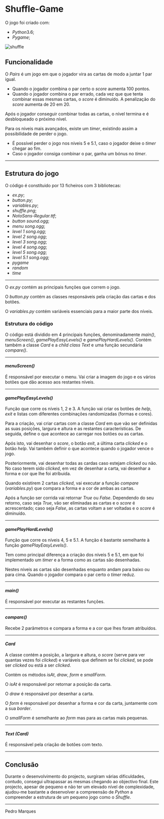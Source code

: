 # Shuffle-Game

O jogo foi criado com:
- *Python*3.6;
- *Pygame*;

![shuffle](https://temptempo.yolasite.com/resources/python%20pairs.png)

## Funcionalidade
O *Pairs* é um jogo em que o jogador vira as cartas de modo a juntar 1 par igual. 
- Quando o jogador combina o par certo o *score* aumenta 100 pontos.
- Quando o jogador combina o par errado, cada vez que que tenta combinar essas mesmas cartas, o *score* é diminuído.
A penalização do *score* aumenta de 20 em 20.

Após o jogador conseguir combinar todas as cartas, o nível termina e é desbloqueado o próximo nível.

Para os níveis mais avançados, existe um *timer*, existindo assim a possibilidade de perder o jogo.
- É possível perder o jogo nos níveis 5 e 5.1, caso o jogador deixe o *timer* chegar ao fim.
- Caso o jogador consiga combinar o par, ganha um bónus no *timer*.

---

## Estrutura do jogo
O código é constítuido por 13 ficheiros com 3 bibliotecas:
- *ex.py*;
- *button.py*;
- *variables.py*;
- *shuffle.png*;
- *NotoSans-Regular.ttf*;
- *button sound.ogg*;
- *menu song.ogg*;
- *level 1 song.ogg*;
- *level 2 song.ogg*;
- *level 3 song.ogg*;
- *level 4 song.ogg*;
- *level 5 song.ogg*;
- *level 5.1 song.ogg*;
- *pygame*
- *random*
- *time*

---

O *ex.py* contém as principais funções que correm o jogo.

O *button.py* contém as classes responsáveis pela criação das cartas e dos botões.

O *variables.py* contém variáveis essenciais para a maior parte dos níveis.

### Estrutura do código
O código está dividido em 4 principais funções, denominadamente *main()*, *menuScreen()*, *gamePlayEasyLevels()* e *gamePlayHardLevels()*.
Contém também a classe *Card* e a *child class* *Text* e uma função secundária *compare()*. 

---

#### *menuScreen()*

É responsável por executar o menu. Vai criar a imagem do jogo e os vários botões que dão acesso aos restantes níveis.

---

#### *gamePlayEasyLevels()*

Função que corre os níveis 1, 2 e 3. A função vai criar os botões de *help*, *exit* e listas com diferentes combinações randomizadas (formas e cores).

Para a criação, vai criar cartas com a classe *Card* em que vão ser definidas as suas posições, largura e altura e as restantes características.
De seguida, define o que acontece ao carregar nos botões ou as cartas.

Após isto, vai desenhar o *score*, o botão *exit*, a última carta *clicked* e o botão *help*. Vai também definir o que acontece quando o jogador vence o jogo.

Posteriormente, vai desenhar todas as cardas caso estejam *clicked* ou não. No caso terem sido *clicked*, em vez de desenhar a carta, vai desenhar a forma e cor que lhe foi atríbuida.

Quando existirem 2 cartas *clicked*, vai executar a função *compare* (*variables.py*) que compara a forma e a cor de ambas as cartas.

Após a função ser corrida vai retornar *True* ou *False*. Dependendo do seu retorno, caso seja *True*, vão ser eliminadas as cartas e o *score* é acrescentado; caso seja *False*, as cartas voltam a ser voltadas e o *score* é diminuído. 

---

#### *gamePlayHardLevels()*

Função que corre os níveis 4, 5 e 5.1.
A função é bastante semelhante à função *gamePlayEasyLevels()*.

Tem como principal diferença a criação dos níveis 5 e 5.1, em que foi implementado um *timer* e a forma como as cartas são desenhadas.

Nestes níveis as cartas são desenhadas enquanto andam para baixo ou para cima. Quando o jogador compara o par certo o *timer* reduz.

---

#### *main()* 

É responsável por executar as restantes funções.

---

#### *compare()*

Recebe 2 parâmetros e compara a forma e a cor que lhes foram atribuídos.

---

#### *Card*

A classe contém a posição, a largura e altura, o *score* (serve para ver quantas vezes foi *clicked*) e variáveis que definem se foi *clicked*, se pode ser *clicked* ou está a ser *clicked*.

Contém os métodos *isAt*, *draw*, *form* e *smallForm*.

O *isAt* é responsável por retornar a posição da carta.

O *draw* é responsável por desenhar a carta.

O *form* é responsável por desenhar a forma e cor da carta, juntamente com a sua *border*.

O *smallForm* é semelhante ao *form* mas para as cartas mais pequenas.

---

#### *Text (Card)*

É responsável pela criação de botões com texto.

----

## Conclusão

Durante o desenvolvimento do projecto, surgiram várias dificuldades, contudo, consegui ultrapassar as mesmas chegando ao objectivo final. Este projecto, apesar de pequeno e não ter um elevado nível de complexidade, ajudou-me bastante a desenvolver a compreensão de *Python* a compreender a estrutura de um pequeno jogo como o *Shuffle*.

---

Pedro Marques
